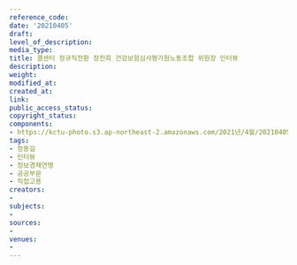 ```yaml
---
reference_code: 
date: '20210405'
draft: 
level_of_description: 
media_type: 
title: 콜센터 정규직전환 장진희 건강보험심사평가원노동조합 위원장 인터뷰
description: 
weight: 
modified_at: 
created_at: 
link: 
public_access_status: 
copyright_status: 
components:
- https://kctu-photo.s3.ap-northeast-2.amazonaws.com/2021년/4월/20210405-콜센터+정규직전환+장진희+건강보험심사평가원노동조합+위원장+인터뷰_정동길_인터뷰_정보경제연맹_공공부문_직접고용/_5D45504.jpg
tags:
- 정동길
- 인터뷰
- 정보경제연맹
- 공공부문
- 직접고용
creators:
- 
subjects:
- 
sources:
- 
venues:
- 
---
```

